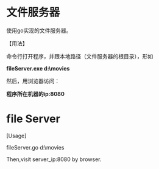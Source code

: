 文件服务器
===========
使用go实现的文件服务器。 

【用法】 

命令行打开程序，并跟本地路径（文件服务器的根目录），形如 

**fileServer.exe d:\movies**

然后，用浏览器访问： 

**程序所在机器的ip:8080**

file Server
==========
[Usage]

fileServer.go d:\movies

Then,visit server_ip:8080 by browser.